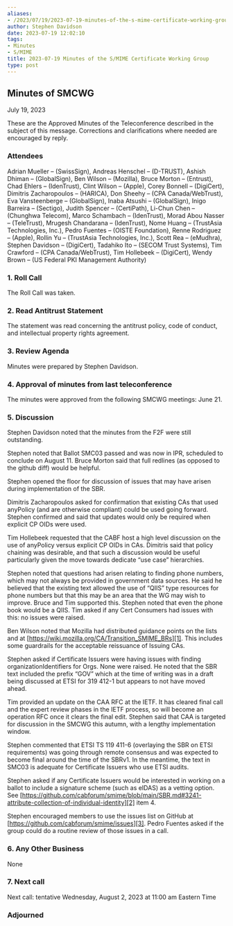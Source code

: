 ```yaml
---
aliases:
- /2023/07/19/2023-07-19-minutes-of-the-s-mime-certificate-working-group/
author: Stephen Davidson
date: 2023-07-19 12:02:10
tags:
- Minutes
- S/MIME
title: 2023-07-19 Minutes of the S/MIME Certificate Working Group
type: post
---
```


## Minutes of SMCWG

July 19, 2023

These are the Approved Minutes of the Teleconference described in the subject of this message. Corrections and clarifications where needed are encouraged by reply.

### Attendees

Adrian Mueller – (SwissSign), Andreas Henschel – (D-TRUST), Ashish Dhiman – (GlobalSign), Ben Wilson – (Mozilla), Bruce Morton – (Entrust), Chad Ehlers – (IdenTrust), Clint Wilson – (Apple), Corey Bonnell – (DigiCert), Dimitris Zacharopoulos – (HARICA), Don Sheehy – (CPA Canada/WebTrust), Eva Vansteenberge – (GlobalSign), Inaba Atsushi – (GlobalSign), Inigo Barreira – (Sectigo), Judith Spencer – (CertiPath), Li-Chun Chen – (Chunghwa Telecom), Marco Schambach – (IdenTrust), Morad Abou Nasser – (TeleTrust), Mrugesh Chandarana – (IdenTrust), Nome Huang – (TrustAsia Technologies, Inc.), Pedro Fuentes – (OISTE Foundation), Renne Rodriguez – (Apple), Rollin Yu – (TrustAsia Technologies, Inc.), Scott Rea – (eMudhra), Stephen Davidson – (DigiCert), Tadahiko Ito – (SECOM Trust Systems), Tim Crawford – (CPA Canada/WebTrust), Tim Hollebeek – (DigiCert), Wendy Brown – (US Federal PKI Management Authority)

### 1. Roll Call

The Roll Call was taken.

### 2. Read Antitrust Statement

The statement was read concerning the antitrust policy, code of conduct, and intellectual property rights agreement.

### 3. Review Agenda

Minutes were prepared by Stephen Davidson.

### 4. Approval of minutes from last teleconference

The minutes were approved from the following SMCWG meetings: June 21.

### 5. Discussion

Stephen Davidson noted that the minutes from the F2F were still outstanding.

Stephen noted that Ballot SMC03 passed and was now in IPR, scheduled to conclude on August 11. Bruce Morton said that full redlines (as opposed to the github diff) would be helpful.

Stephen opened the floor for discussion of issues that may have arisen during implementation of the SBR.

Dimitris Zacharopoulos asked for confirmation that existing CAs that used anyPolicy (and are otherwise compliant) could be used going forward. Stephen confirmed and said that updates would only be required when explicit CP OIDs were used.

Tim Hollebeek requested that the CABF host a high level discussion on the use of anyPolicy versus explicit CP OIDs in CAs. Dimitris said that policy chaining was desirable, and that such a discussion would be useful particularly given the move towards dedicate “use case” hierarchies.

Stephen noted that questions had arisen relating to finding phone numbers, which may not always be provided in government data sources. He said he believed that the existing text allowed the use of “QIIS” type resources for phone numbers but that this may be an area that the WG may wish to improve. Bruce and Tim supported this. Stephen noted that even the phone book would be a QIIS. Tim asked if any Cert Consumers had issues with this: no issues were raised.

Ben Wilson noted that Mozilla had distributed guidance points on the lists and at [https://wiki.mozilla.org/CA/Transition_SMIME_BRs][1]. This includes some guardrails for the acceptable reissuance of Issuing CAs.

Stephen asked if Certificate Issuers were having issues with finding organizationIdentifiers for Orgs. None were raised. He noted that the SBR text included the prefix “GOV” which at the time of writing was in a draft being discussed at ETSI for 319 412-1 but appears to not have moved ahead.

Tim provided an update on the CAA RFC at the IETF. It has cleared final call and the expert review phases in the IETF process, so will become an operation RFC once it clears the final edit. Stephen said that CAA is targeted for discussion in the SMCWG this autumn, with a lengthy implementation window.

Stephen commented that ETSI TS 119 411-6 (overlaying the SBR on ETSI requirements) was going through remote consensus and was expected to become final around the time of the SBRv1. In the meantime, the text in SMC03 is adequate for Certificate Issuers who use ETSI audits.

Stephen asked if any Certificate Issuers would be interested in working on a ballot to include a signature scheme (such as eIDAS) as a vetting option. See [https://github.com/cabforum/smime/blob/main/SBR.md#3241-attribute-collection-of-individual-identity][2] item 4.

Stephen encouraged members to use the issues list on GitHub at [https://github.com/cabforum/smime/issues][3]. Pedro Fuentes asked if the group could do a routine review of those issues in a call.

### 6. Any Other Business

None

### 7. Next call

Next call: tentative Wednesday, August 2, 2023 at 11:00 am Eastern Time

### Adjourned

[1]: https://wiki.mozilla.org/CA/Transition_SMIME_BRs
[2]: https://github.com/cabforum/smime/blob/main/SBR.md#3241-attribute-collection-of-individual-identity
[3]: https://github.com/cabforum/smime/issues